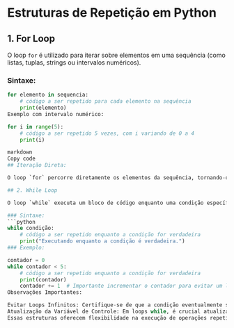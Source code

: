 # Estruturas de Repetição em Python

## 1. For Loop

O loop `for` é utilizado para iterar sobre elementos em uma sequência (como listas, tuplas, strings ou intervalos numéricos).

### Sintaxe:
```python
for elemento in sequencia:
    # código a ser repetido para cada elemento na sequência
    print(elemento)
Exemplo com intervalo numérico:

for i in range(5):
    # código a ser repetido 5 vezes, com i variando de 0 a 4
    print(i)

markdown
Copy code
## Iteração Direta:

O loop `for` percorre diretamente os elementos da sequência, tornando-o útil quando você precisa acessar cada item.

## 2. While Loop

O loop `while` executa um bloco de código enquanto uma condição específica for verdadeira.

### Sintaxe:
```python
while condição:
    # código a ser repetido enquanto a condição for verdadeira
    print("Executando enquanto a condição é verdadeira.")
### Exemplo:

contador = 0
while contador < 5:
    # código a ser repetido enquanto a condição for verdadeira
    print(contador)
    contador += 1  # Importante incrementar o contador para evitar um loop infinito
Observações Importantes:

Evitar Loops Infinitos: Certifique-se de que a condição eventualmente se torne falsa para evitar loops infinitos.
Atualização da Variável de Controle: Em loops while, é crucial atualizar a variável de controle dentro do loop para evitar a execução indefinida.
Essas estruturas oferecem flexibilidade na execução de operações repetitivas em Python, e a escolha entre elas depende do contexto específico do problema que você está resolvendo.
